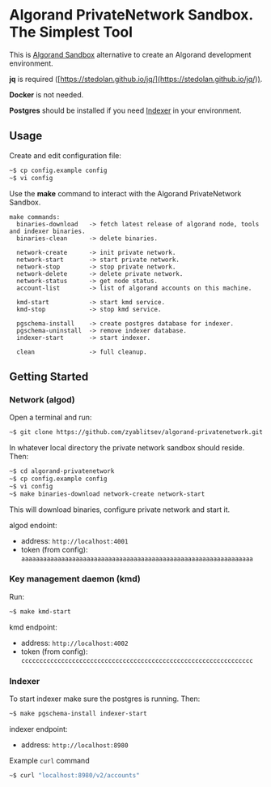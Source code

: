 # Algorand PrivateNetwork Sandbox. The Simplest Tool

This is [Algorand Sandbox](https://github.com/algorand/sandbox) alternative to create an Algorand development environment.

**jq** is required ([https://stedolan.github.io/jq/](https://stedolan.github.io/jq/)).

**Docker** is not needed.

**Postgres** should be installed if you need [Indexer](https://github.com/algorand/indexer) in your environment.

## Usage

Create and edit configuration file:

```bash
~$ cp config.example config
~$ vi config
```

Use the **make** command to interact with the Algorand PrivateNetwork Sandbox.

```plain
make commands:
  binaries-download   -> fetch latest release of algorand node, tools and indexer binaries.
  binaries-clean      -> delete binaries.

  network-create      -> init private network.
  network-start       -> start private network.
  network-stop        -> stop private network.
  network-delete      -> delete private network.
  network-status      -> get node status.
  account-list        -> list of algorand accounts on this machine.

  kmd-start           -> start kmd service.
  kmd-stop            -> stop kmd service.

  pgschema-install    -> create postgres database for indexer.
  pgschema-uninstall  -> remove indexer database.
  indexer-start       -> start indexer.

  clean               -> full cleanup.
```

## Getting Started

### Network (algod)

Open a terminal and run:

```bash
~$ git clone https://github.com/zyablitsev/algorand-privatenetwork.git
```

In whatever local directory the private network sandbox should reside. Then:

```bash
~$ cd algorand-privatenetwork
~$ cp config.example config
~$ vi config
~$ make binaries-download network-create network-start
```

This will download binaries, configure private network and start it.


algod endoint:
  - address: `http://localhost:4001`
  - token (from config): `aaaaaaaaaaaaaaaaaaaaaaaaaaaaaaaaaaaaaaaaaaaaaaaaaaaaaaaaaaaaaaaa`

### Key management daemon (kmd)

Run:

```bash
~$ make kmd-start
```

kmd endpoint:
  - address: `http://localhost:4002`
  - token (from config): `cccccccccccccccccccccccccccccccccccccccccccccccccccccccccccccccc`

### Indexer

To start indexer make sure the postgres is running. Then:

```bash
~$ make pgschema-install indexer-start
```

indexer endpoint:
  - address: `http://localhost:8980`

Example `curl` command

```bash
~$ curl "localhost:8980/v2/accounts"
```
